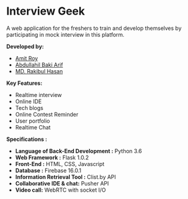 # Interview Geek
A web application for the freshers to train and develop themselves by participating in mock interview in this platform.


**Developed by:**
- [Amit Roy](https://github.com/AmitRoy7)
- [Abdullahil Baki Arif](https://github.com/ahbarif)
- [MD. Rakibul Hasan](https://github.com/rht20)


**Key Features:**
- Realtime interview
- Online IDE
- Tech blogs
- Online Contest Reminder
- User portfolio
- Realtime Chat


**Specifications :**
- **Language of Back-End Development :** Python 3.6
- **Web Framework :** Flask 1.0.2
- **Front-End :** HTML, CSS, Javascript
- **Database :** Firebase 16.0.1
- **Information Retrieval Tool :** Clist.by API
- **Collaborative IDE & chat:** Pusher API
- **Video call:**  WebRTC with socket I/O

